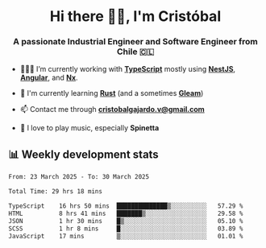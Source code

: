 <h1 align="center">Hi there ✌🏻, I'm Cristóbal</h1>
<h3 align="center">A passionate Industrial Engineer and Software Engineer from Chile 🇨🇱</h3>

- 🧑🏻‍💻 I’m currently working with **[TypeScript](https://www.typescriptlang.org)** mostly using **[NestJS](https://nestjs.com)**, **[Angular](https://angular.io)**, and **[Nx](https://nx.dev)**.

- 🌱 I'm currently learning **[Rust](https://www.rust-lang.org)** (and a sometimes **[Gleam](https://gleam.run/)**)

- 📫 Contact me through **cristobalgajardo.v@gmail.com**

- 🎸 I love to play music, especially **Spinetta**

## 📊 Weekly development stats

<!--START_SECTION:waka-->

```txt
From: 23 March 2025 - To: 30 March 2025

Total Time: 29 hrs 18 mins

TypeScript    16 hrs 50 mins  ██████████████▒░░░░░░░░░░   57.29 %
HTML          8 hrs 41 mins   ███████▒░░░░░░░░░░░░░░░░░   29.58 %
JSON          1 hr 30 mins    █▒░░░░░░░░░░░░░░░░░░░░░░░   05.10 %
SCSS          1 hr 8 mins     █░░░░░░░░░░░░░░░░░░░░░░░░   03.89 %
JavaScript    17 mins         ▒░░░░░░░░░░░░░░░░░░░░░░░░   01.01 %
```

<!--END_SECTION:waka-->
